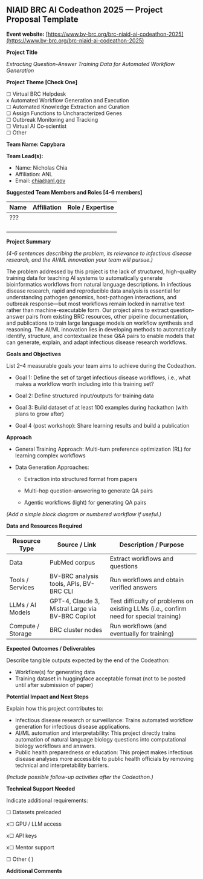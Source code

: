 **NIAID BRC AI Codeathon 2025 — Project Proposal Template**  
---

**Event website:** [https://www.bv-brc.org/brc-niaid-ai-codeathon-2025](https://www.bv-brc.org/brc-niaid-ai-codeathon-2025)

**Project Title**

*Extracting Question-Answer Training Data for Automated Workflow Generation*

**Project Theme \[Check One\]**

☐ Virtual BRC Helpdesk  
x Automated Workflow Generation and Execution  
☐ Automated Knowledge Extraction and Curation  
☐ Assign Functions to Uncharacterized Genes  
☐ Outbreak Monitoring and Tracking  
☐ Virtual AI Co‑scientist  
☐ Other

**Team Name: Capybara**

**Team Lead(s):** 

* Name: Nicholas Chia  
* Affiliation: ANL  
* Email: chia@anl.gov

**Suggested Team Members and Roles \[4-6 members\]**

| Name | Affiliation | Role / Expertise |
| ----- | ----- | ----- |
| ??? |  |  |
|  |  |  |
|  |  |  |
|  |  |  |
|  |  |  |

**Project Summary**

*(4-6 sentences describing the problem, its relevance to infectious disease research, and the AI/ML innovation your team will pursue.)*

The problem addressed by this project is the lack of structured, high-quality training data for teaching AI systems to automatically generate bioinformatics workflows from natural language descriptions. In infectious disease research, rapid and reproducible data analysis is essential for understanding pathogen genomics, host-pathogen interactions, and outbreak response—but most workflows remain locked in narrative text rather than machine-executable form. Our project aims to extract question-answer pairs from existing BRC resources, other pipeline documentation, and publications to train large language models on workflow synthesis and reasoning. The AI/ML innovation lies in developing methods to automatically identify, structure, and contextualize these Q\&A pairs to enable models that can generate, explain, and adapt infectious disease research workflows.

**Goals and Objectives**

List 2–4 measurable goals your team aims to achieve during the Codeathon.

* Goal 1: Define the set of target infectious disease workflows, i.e., what makes a workflow worth including into this training set?  
* Goal 2: Define structured input/outputs for training data  
* Goal 3: Build dataset of at least 100 examples during hackathon (with plans to grow after)

* Goal 4 (post workshop): Share learning results and build a publication

**Approach**

* General Training Approach: Multi-turn preference optimization (RL) for learning complex workflows  
* Data Generation Approaches:

  * Extraction into structured format from papers

  * Multi-hop question-answering to generate QA pairs

  * Agentic workflows (light) for generating QA pairs

*(Add a simple block diagram or numbered workflow if useful.)*

**Data and Resources Required**

| Resource Type | Source / Link | Description / Purpose |
| ----- | ----- | ----- |
| Data | PubMed corpus | Extract workflows and questions |
| Tools / Services | BV-BRC analysis tools, APIs, BV-BRC CLI | Run workflows and obtain verified answers |
| LLMs / AI Models | GPT-4, Claude 3, Mistral Large via BV-BRC Copilot | Test difficulty of problems on existing LLMs (i.e., confirm need for special training) |
| Compute / Storage | BRC cluster nodes | Run workflows (and eventually for training) |

**Expected Outcomes / Deliverables**

Describe tangible outputs expected by the end of the Codeathon:

* Workflow(s) for generating data  
* Training dataset in huggingface acceptable format (not to be posted until after submission of paper)

**Potential Impact and Next Steps**

Explain how this project contributes to:

* Infectious disease research or surveillance: Trains automated workflow generation for infectious disease applications.  
* AI/ML automation and interpretability: This project directly trains automation of natural language biology questions into computational biology workflows and answers.  
* Public health preparedness or education: This project makes infectious disease analyses more accessible to public health officials by removing technical and interpretability barriers.

*(Include possible follow-up activities after the Codeathon.)*

**Technical Support Needed**

Indicate additional requirements:

☐ Datasets preloaded  

x☐ GPU / LLM access  

x☐ API keys  

x☐ Mentor support  

☐ Other ( )

**Additional Comments**

